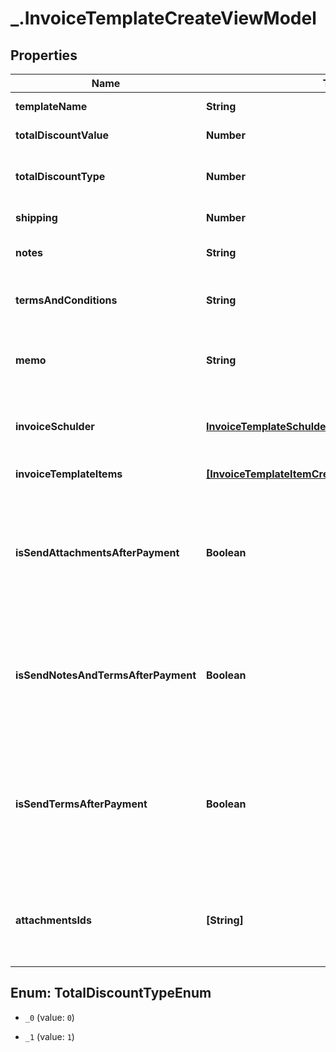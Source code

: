# _.InvoiceTemplateCreateViewModel

## Properties
Name | Type | Description | Notes
------------ | ------------- | ------------- | -------------
**templateName** | **String** | عنوان | [default to '']
**totalDiscountValue** | **Number** | تخفیف به کل فاکتور | [optional] 
**totalDiscountType** | **Number** | نوع تخفیف به کل فاکتور:  0 = مبلغ  1 = درصد | [optional] 
**shipping** | **Number** | هزینه حمل و نقل | [optional] 
**notes** | **String** | پیامی جهت نمایش به پرداخت کننده | [optional] [default to '']
**termsAndConditions** | **String** | متن شرایط و قوانین جهت نمایش به پرداخت کننده | [optional] [default to '']
**memo** | **String** | ایجاد یک متن دلخواه جهت یادآوری فقط برای صادر کننده فاکتور | [optional] [default to '']
**invoiceSchulder** | [**InvoiceTemplateSchulderCreateOrUpdateViewModel**](InvoiceTemplateSchulderCreateOrUpdateViewModel.md) | ارسال زماندار که رابطه (یک به یک) یا (یک به صفر) دارد | [optional] 
**invoiceTemplateItems** | [**[InvoiceTemplateItemCreateViewModel]**](InvoiceTemplateItemCreateViewModel.md) | آیتم های مالی فاکتور | [optional] 
**isSendAttachmentsAfterPayment** | **Boolean** | نمایش فایل های ضمیمه به پرداخت کننده پس از پرداخت موفق = true, نمایش در قبل و بعد از پرداخت = false | [optional] [default to false]
**isSendNotesAndTermsAfterPayment** | **Boolean** | نمایش پیام به پرداخت کننده پس از پرداخت موفق = true, نمایش در قبل و بعد از پرداخت = false | [optional] [default to false]
**isSendTermsAfterPayment** | **Boolean** | نمایش متن قوانین و مقررات به پرداخت کننده پس از پرداخت موفق = true, نمایش در قبل و بعد از پرداخت = false | [optional] [default to false]
**attachmentsIds** | **[String]** | کلید(های) یکتا دریافت شده از سرویس آپلود به صورت آرایه از رشته ها قرار دهید | [optional] 


<a name="TotalDiscountTypeEnum"></a>
## Enum: TotalDiscountTypeEnum


* `_0` (value: `0`)

* `_1` (value: `1`)




